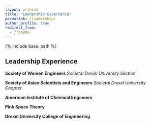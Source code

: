 ```yaml
---
layout: archive
title: "Leadership Experience"
permalink: /leadership/
author_profile: true
redirect_from:
  - /resume
---
```


{% include base_path %}

## Leadership Experience

**Society of Women Engineers**
*Societal*
*Drexel University Section*

**Society of Asian Scientists and Engineers**
*Societal*
*Drexel University Chapter*

**American Institute of Chemical Engineers**

**Pink Space Theory**

**Drexel University College of Engineering**
